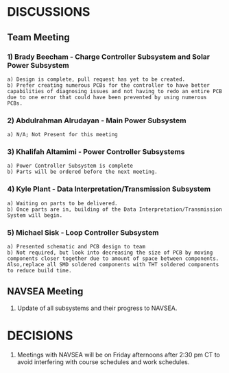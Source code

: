 # DISCUSSIONS
 ## Team Meeting
  ### 1) Brady Beecham - Charge Controller Subsystem and Solar Power Subsystem
    a) Design is complete, pull request has yet to be created.
    b) Prefer creating numerous PCBs for the controller to have better capabilities of diagnosing issues and not having to redo an entire PCB due to one error that could have been prevented by using numerous PCBs.
  ### 2) Abdulrahman Alrudayan - Main Power Subsystem
    a) N/A; Not Present for this meeting
  ### 3) Khalifah Altamimi - Power Controller Subsystems
    a) Power Controller Subsystem is complete
    b) Parts will be ordered before the next meeting.
  ### 4) Kyle Plant - Data Interpretation/Transmission Subsystem
    a) Waiting on parts to be delivered.
    b) Once parts are in, building of the Data Interpretation/Transmission System will begin.
  ### 5) Michael Sisk - Loop Controller Subsystem
    a) Presented schematic and PCB design to team
    b) Not required, but look into decreasing the size of PCB by moving components closer together due to amount of space between components. Also,replace all SMD soldered components with THT soldered components to reduce build time.
## NAVSEA Meeting
  1) Update of all subsystems and their progress to NAVSEA.
# DECISIONS
  1) Meetings with NAVSEA will be on Friday afternoons after 2:30 pm CT to avoid interfering with course schedules and work schedules. 
